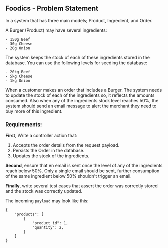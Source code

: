 ## Foodics - Problem Statement

In a system that has three main models; Product, Ingredient, and Order.

A Burger (Product) may have several ingredients:
```phpt
- 150g Beef
- 30g Cheese
- 20g Onion
```

The system keeps the stock of each of these ingredients stored in the database. 
You can use the following levels for seeding the database:

```phpt
- 20kg Beef 
- 5kg Cheese
- 1kg Onion
```

When a customer makes an order that includes a Burger. The system needs to update the 
stock of each of the ingredients so, it reflects the amounts consumed. Also when any of the ingredients stock level reaches 50%, the system should send an 
email message to alert the merchant they need to buy more of this ingredient. 

### Requirements:

<b>First</b>, Write a controller action that:

1. Accepts the order details from the request payload.
2. Persists the Order in the database.
3. Updates the stock of the ingredients.

<b>Second</b>, ensure that en email is sent once the level of any of the ingredients reach 
below 50%. Only a single email should be sent, further consumption of the same 
ingredient below 50% shouldn't trigger an email.

<b>Finally</b>, write several test cases that assert the order was correctly stored and the 
stock was correctly updated. 

The incoming `payload` may look like this:
```phpt
{
    "products": [
        {
            "product_id": 1,
            "quantity": 2,
        }
    ]
}
```
